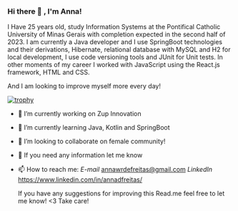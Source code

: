 ### Hi there 👋 , I'm Anna! 
I Have 25 years old, study Information Systems at the Pontifical Catholic University of Minas Gerais with completion expected in the second half of 2023.
I am currently a Java developer and I use SpringBoot technologies and their derivations, Hibernate, relational database with MySQL and H2 for local development, I use code versioning tools and JUnit for Unit tests.
In other moments of my career I worked with JavaScript using the React.js framework, HTML and CSS.

And I am looking to improve myself more every day!


[![trophy](https://github-profile-trophy.vercel.app/?username=AnnawdeFreitas&theme=onedark)](https://github.com/ryo-ma/github-profile-trophy)


- 🔭 I’m currently working on Zup Innovation
- 🌱 I’m currently learning Java, Kotlin and SpringBoot
- 👯 I’m looking to collaborate on female community!
- 💬 If you need any information let me know
- 📫 How to reach me: 
     *E-mail* annawrdefreitas@gmail.com
     *LinkedIn* https://www.linkedin.com/in/annadfreitas/
     
     
     
     If you have any suggestions for improving this Read.me feel free to let me know! <3
                                                  Take care!

